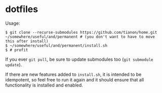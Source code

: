# dotfiles

Usage:

```console
$ git clone --recurse-submodules https://github.com/tianon/home.git ~/somewhere/useful/and/permanent # (you don't want to have to move this after install)
$ ~/somewhere/useful/and/permanent/install.sh
$ # profit
```

If you ever `git pull`, be sure to update submodules too (`git submodule update`).

If there are new features added to `install.sh`, it is intended to be idempotent, so feel free to run it again and it should ensure that all functionality is installed and enabled.
